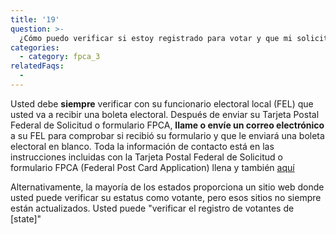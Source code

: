 ```yaml
---
title: '19'
question: >-
  ¿Cómo puedo verificar si estoy registrado para votar y que mi solicitud de boleta electoral fue recibida, de tal forma que recibiré una boleta electoral en el extranjero?
categories:
  - category: fpca_3
relatedFaqs:
  -
---
```

Usted debe **siempre** verificar con su funcionario electoral local (FEL) que usted va a recibir una boleta electoral. Después de enviar su Tarjeta Postal Federal de Solicitud o formulario FPCA, **llame o envíe un correo electrónico** a su FEL para comprobar si recibió su formulario y que le enviará una boleta electoral en blanco. Toda la información de contacto está en las instrucciones incluidas con la Tarjeta Postal Federal de Solicitud o formulario FPCA (Federal Post Card Application) llena y también [aquí](/states/)

Alternativamente, la mayoría de los estados proporciona un sitio web donde usted puede verificar su estatus como votante, pero esos sitios no siempre están actualizados. Usted puede "verificar el registro de votantes de [state]"
